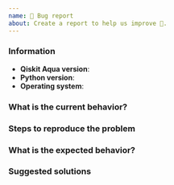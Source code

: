 ```yaml
---
name: 🐛 Bug report
about: Create a report to help us improve 🤔.
---
```


<!-- ⚠️ Qiskit Aqua has been deprecated. Only critical issues are being accepted -->
<!-- ⚠️ If you do not respect this template, your issue will be closed -->
<!-- ⚠️ Make sure to browse the opened and closed issues -->

### Information

- **Qiskit Aqua version**:
- **Python version**:
- **Operating system**:

### What is the current behavior?



### Steps to reproduce the problem



### What is the expected behavior?



### Suggested solutions


